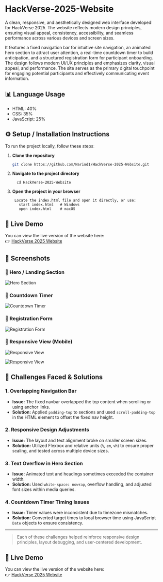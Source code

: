 # HackVerse-2025-Website
A clean, responsive, and aesthetically designed web interface developed for HackVerse 2025. The website reflects modern design principles, ensuring visual appeal, consistency, accessibility, and seamless performance across various devices and screen sizes.

It features a fixed navigation bar for intuitive site navigation, an animated hero section to attract user attention, a real-time countdown timer to build anticipation, and a structured registration form for participant onboarding. The design follows modern UI/UX principles and emphasizes clarity, visual appeal, and performance. The site serves as the primary digital touchpoint for engaging potential participants and effectively communicating event information.

## 📊 Language Usage

- HTML: 40%
- CSS: 35%
- JavaScript: 25%

## ⚙️ Setup / Installation Instructions

To run the project locally, follow these steps:

1. **Clone the repository**
   ```bash
   git clone https://github.com/Narind1/HackVerse-2025-Website.git
2. **Navigate to the project directory**
  
         cd HackVerse-2025-Website
5. **Open the project in your browser**

   
        Locate the index.html file and open it directly, or use:
          start index.html   # Windows
          open index.html    # macOS
## 🔗 Live Demo

You can view the live version of the website here:  
👉 [HackVerse 2025 Website](https://hack-verse-2025-website.vercel.app/)

## 📸 Screenshots

### 🔹 Hero / Landing Section
![Hero Section](screenshots/hero-section.png)

### 🔹 Countdown Timer
![Countdown Timer](screenshots/countdown.png)

### 🔹 Registration Form
![Registration Form](screenshots/register.png)

### 🔹 Responsive View (Mobile)
![Responsive View](screenshots/responsive1.png)

![Responsive View](screenshots/responsive.png)

## 🧩 Challenges Faced & Solutions

### 1. Overlapping Navigation Bar
- **Issue:** The fixed navbar overlapped the top content when scrolling or using anchor links.
- **Solution:** Applied `padding-top` to sections and used `scroll-padding-top` in the HTML element to offset the fixed nav height.

### 2. Responsive Design Adjustments
- **Issue:** The layout and text alignment broke on smaller screen sizes.
- **Solution:** Utilized Flexbox and relative units (`%`, `em`, `vh`) to ensure proper scaling, and tested across multiple device sizes.

### 3. Text Overflow in Hero Section
- **Issue:** Animated text and headings sometimes exceeded the container width.
- **Solution:** Used `white-space: nowrap`, overflow handling, and adjusted font sizes within media queries.

### 4. Countdown Timer Timing Issues
- **Issue:** Timer values were inconsistent due to timezone mismatches.
- **Solution:** Converted target times to local browser time using JavaScript `Date` objects to ensure consistency.

---

> Each of these challenges helped reinforce responsive design principles, layout debugging, and user-centered development.

## 🔗 Live Demo

You can view the live version of the website here:  
👉 [HackVerse 2025 Website](https://hack-verse-2025-website.vercel.app/)
